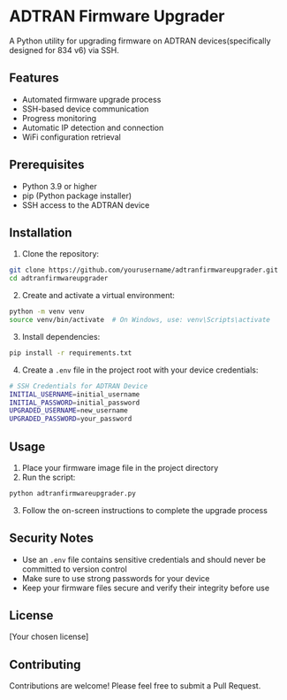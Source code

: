 # ADTRAN Firmware Upgrader

A Python utility for upgrading firmware on ADTRAN devices(specifically designed for 834 v6) via SSH.

## Features

- Automated firmware upgrade process
- SSH-based device communication
- Progress monitoring
- Automatic IP detection and connection
- WiFi configuration retrieval

## Prerequisites

- Python 3.9 or higher
- pip (Python package installer)
- SSH access to the ADTRAN device

## Installation

1. Clone the repository:
```bash
git clone https://github.com/yourusername/adtranfirmwareupgrader.git
cd adtranfirmwareupgrader
```

2. Create and activate a virtual environment:
```bash
python -m venv venv
source venv/bin/activate  # On Windows, use: venv\Scripts\activate
```

3. Install dependencies:
```bash
pip install -r requirements.txt
```

4. Create a `.env` file in the project root with your device credentials:
```bash
# SSH Credentials for ADTRAN Device
INITIAL_USERNAME=initial_username
INITIAL_PASSWORD=initial_password
UPGRADED_USERNAME=new_username
UPGRADED_PASSWORD=your_password
```

## Usage

1. Place your firmware image file in the project directory
2. Run the script:
```bash
python adtranfirmwareupgrader.py
```
3. Follow the on-screen instructions to complete the upgrade process

## Security Notes

- Use an `.env` file contains sensitive credentials and should never be committed to version control
- Make sure to use strong passwords for your device
- Keep your firmware files secure and verify their integrity before use

## License

[Your chosen license]

## Contributing

Contributions are welcome! Please feel free to submit a Pull Request. 
